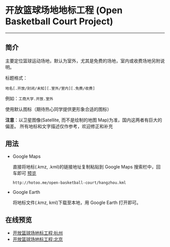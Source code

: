 
# 开放篮球场地地标工程 (Open Basketball Court Project)

----

## 简介

主要定位篮球运动场地，默认为室外，尤其是免费的场地，室内或收费场地另附说明。

标题格式：

```
地名[.开放/封闭/未知][.室外/室内][.免费/收费]
```

例如：`工商大学.开放.室外`

使用默认图标（期待热心同学提供更形象合适的图标）


**注意**：以卫星图像(Satellite, 而不是绘制的地图 Map)为准，国内这两者有巨大的偏差。
所有地标和文字描述仅作参考，欢迎修正和补充

## 用法

* Google Maps

  直接将地标(.kmz, .kml)的链接地址复制粘贴到 Google Maps 搜索栏中，回车即可
  [预览](http://maps.google.com/maps?f=q&source=s_q&hl=en&geocode=&q=http:%2F%2Fopenbasketballfield.googlecode.com%2Fsvn%2Ftrunk%2FHangzhou.kml&sll=30.259497,120.129798&sspn=0.442445,0.592575&ie=UTF8&t=h&z=12)

  ```
  http://hotoo.me/open-basketball-court/hangzhou.kml
  ```

* Google Earth

  将地标文件(.kmz, kml)下载至本地，用 Google Earth 打开即可。

## 在线预览

* [开放篮球场地标工程:杭州](http://maps.google.com/maps/ms?hl=en&ie=UTF8&lr=lang_zh-TW|lang_zh-CN|lang_en&oe=UTF8&msa=0&msid=108623690175354072173.00045f6778d694e0d3cc3&t=h)
* [开放篮球场地标工程:北京](http://maps.google.com/maps/ms?hl=en&ptab=2&ie=UTF8&lr=lang_zh-TW|lang_zh-CN|lang_en&oe=UTF8&msa=0&msid=108623690175354072173.00045480d1fa17e9056ac&t=h)
